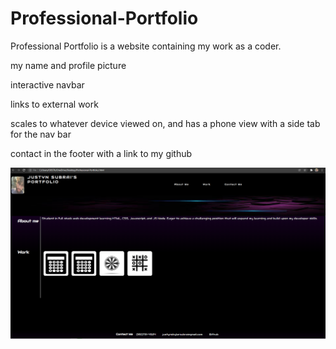 # Professional-Portfolio
Professional Portfolio is a website containing my work as a coder.

my name and profile picture

interactive navbar

links to external work

scales to whatever device viewed on, and has a phone view with a side tab for the nav bar

contact in the footer with a link to my github

<img src="Screenshot 2022-01-18 214832.png">